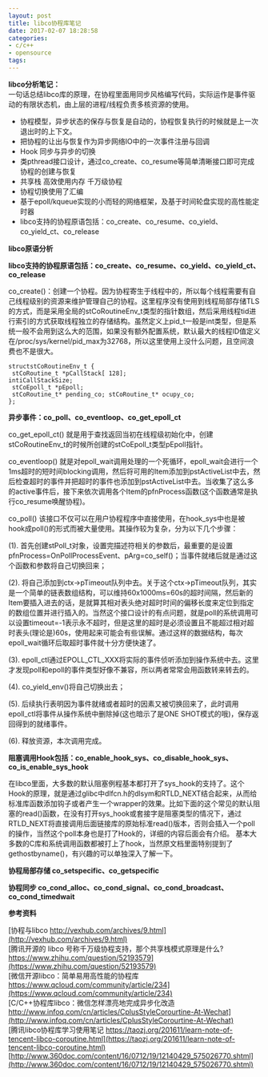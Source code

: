 ```yaml
---
layout: post
title: libco协程库笔记
date: 2017-02-07 18:28:58
categories:
- c/c++
- opensource
tags:
---
```


**libco分析笔记：**  
一句话总结libco库的原理，在协程里面用同步风格编写代码，实际运作是事件驱动的有限状态机，由上层的进程/线程负责多核资源的使用。

- 协程模型，异步状态的保存与恢复是自动的，协程恢复执行的时候就是上一次退出时的上下文。
- 把协程的让出与恢复作为异步网络IO中的一次事件注册与回调
- Hook 同步与异步的切换
- 类pthread接口设计，通过co_create、co_resume等简单清晰接口即可完成协程的创建与恢复
- 共享栈 高效使用内存 千万级协程
- 协程切换使用了汇编
- 基于epoll/kqueue实现的小而轻的网络框架，及基于时间轮盘实现的高性能定时器
- libco支持的协程原语包括：co_create、co_resume、co_yield、co_yield_ct、co_release


**libco原语分析**

**libco支持的协程原语包括：co_create、co_resume、co_yield、co_yield_ct、co_release**

co_create()：创建一个协程。因为协程寄生于线程中的，所以每个线程需要有自己线程级别的资源来维护管理自己的协程。这里程序没有使用到线程局部存储TLS的方式，而是采用全局的stCoRoutineEnv_t类型的指针数组，然后采用线程tid进行索引的方式获取线程独立的存储结构。虽然定义上pid_t一般是int类型，但是系统一般不会用到这么大的范围，如果没有额外配置系统，默认最大的线程ID值定义在/proc/sys/kernel/pid_max为32768，所以这里使用上没什么问题，且空间浪费也不是很大。

```
structstCoRoutineEnv_t {
 stCoRoutine_t *pCallStack[ 128];
intiCallStackSize;
 stCoEpoll_t *pEpoll;
 stCoRoutine_t* pending_co; stCoRoutine_t* ocupy_co;
};
```

**异步事件：co_poll、co_eventloop、co_get_epoll_ct**

 co_get_epoll_ct() 就是用于查找返回当初在线程级初始化中，创建stCoRoutineEnv_t的时候所创建的stCoEpoll_t类型pEpoll指针。

co_eventloop() 就是对epoll_wait调用处理的一个死循环，epoll_wait会进行一个1ms超时的短时间blocking调用，然后将可用的Item添加到pstActiveList中去，然后检查超时的事件并把超时的事件也添加到pstActiveList中去。当收集了这么多的active事件后，接下来依次调用各个Item的pfnProcess函数(这个函数通常是执行co_resume唤醒协程)。

co_poll() 该接口不仅可以在用户协程程序中直接使用，在hook_sys中也是被hook成poll()的形式而被大量使用。其操作较为复杂，分为以下几个步骤：

(1). 首先创建stPoll_t对象，设置完描述符相关的参数后，最重要的是设置pfnProcess=OnPollProcessEvent、pArg=co_self()；当事件就绪后就是通过这个函数和参数将自己切换回来；

(2). 将自己添加到ctx->pTimeout队列中去。关于这个ctx->pTimeout队列，其实是一个简单的链表数组结构，可以维持60x1000ms=60s的超时间隔，然后新的Item要插入进去的话，是就算其相对表头绝对超时时间的偏移长度来定位到指定的数组位置并进行插入的。当然这个接口设计的有点问题，就是poll的系统调用可以设置timeout=-1表示永不超时，但是这里的超时是必须设置且不能超过相对超时表头(理论是)60s，使用起来可能会有些误解。通过这样的数据结构，每次epoll_wait循环后取超时事件就十分方便快速了。

(3). epoll_ctl通过EPOLL_CTL_XXX将实际的事件侦听添加到操作系统中去。这里才发现poll和epoll的事件类型好像不兼容，所以两者常常会用函数转来转去的。

(4). co_yield_env()将自己切换出去；

(5). 后续执行表明因为事件就绪或者超时的因素又被切换回来了，此时调用epoll_ctl将事件从操作系统中删除掉(这也暗示了是ONE SHOT模式的哦)，保存返回得到的就绪事件。

(6). 释放资源，本次调用完成。

**阻塞调用Hook包括：co_enable_hook_sys、co_disable_hook_sys、co_is_enable_sys_hook**

在libco里面，大多数的默认阻塞例程基本都打开了sys_hook的支持了。这个Hook的原理，就是通过glibc中dlfcn.h的dlsym和RTLD_NEXT结合起来，从而给标准库函数添加钩子或者产生一个wrapper的效果。比如下面的这个常见的默认阻塞的read()函数，在没有打开sys_hook或套接字是阻塞类型的情况下，通过RTLD_NEXT将直接调用后面链接库的原始标准read()版本，否则会插入一个poll的操作，当然这个poll本身也是打了Hook的，详细的内容后面会有介绍。
基本大多数的C库和系统调用函数都被打上了hook，当然原文档里面特别提到了gethostbyname()，有兴趣的可以单独深入了解一下。

**协程局部存储 co_setspecific、co_getspecific**

**协程同步 co_cond_alloc、co_cond_signal、co_cond_broadcast、co_cond_timedwait**


**参考资料**

[协程与libco http://vexhub.com/archives/9.html](http://vexhub.com/archives/9.html)  
[腾讯开源的 libco 号称千万级协程支持，那个共享栈模式原理是什么? https://www.zhihu.com/question/52193579](https://www.zhihu.com/question/52193579)  
[微信开源libco：简单易用高性能的协程库 https://www.qcloud.com/community/article/234](https://www.qcloud.com/community/article/234)  
[C/C++协程库libco：微信怎样漂亮地完成异步化改造 http://www.infoq.com/cn/articles/CplusStyleCorourtine-At-Wechat](http://www.infoq.com/cn/articles/CplusStyleCorourtine-At-Wechat)  
[腾讯libco协程库学习使用笔记 https://taozj.org/201611/learn-note-of-tencent-libco-coroutine.html](https://taozj.org/201611/learn-note-of-tencent-libco-coroutine.html)  
[http://www.360doc.com/content/16/0712/19/12140429_575026770.shtml](http://www.360doc.com/content/16/0712/19/12140429_575026770.shtml)  